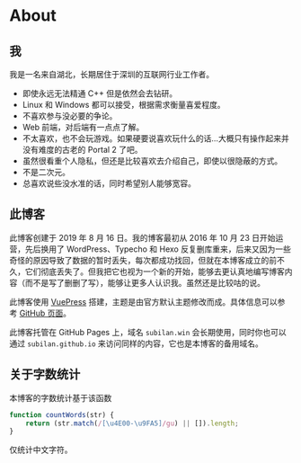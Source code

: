 # About

## 我

我是一名来自湖北，长期居住于深圳的互联网行业工作者。

- 即使永远无法精通 C++ 但是依然会去钻研。
- Linux 和 Windows 都可以接受，根据需求衡量喜爱程度。
- 不喜欢参与没必要的争论。
- Web 前端，对后端有一点点了解。
- 不太喜欢，也不会玩游戏。如果硬要说喜欢玩什么的话...大概只有操作起来并没有难度的古老的 Portal 2 了吧。
- 虽然很看重个人隐私，但还是比较喜欢去介绍自己，即使以很隐蔽的方式。
- 不是二次元。
- 总喜欢说些没水准的话，同时希望别人能够宽容。


## 此博客

此博客创建于 2019 年 8 月 16 日。我的博客最初从 2016 年 10 月 23 日开始运营，先后换用了 WordPress、Typecho 和 Hexo 反复删库重来，后来又因为一些奇怪的原因导致了数据的暂时丢失，每次都成功找回，但就在本博客成立的前不久，它们彻底丢失了。但我把它也视为一个新的开始，能够去更认真地编写博客内容（而不是写了删删了写），能够让更多人认识我。虽然还是比较咕的说。

此博客使用 [VuePress](//vuepress.vuejs.org) 搭建，主题是由官方默认主题修改而成。具体信息可以参考 [GitHub 页面](//github.com/Subilan/subilan.github.io)。

此博客托管在 GitHub Pages 上，域名 `subilan.win` 会长期使用，同时你也可以通过 `subilan.github.io` 来访问同样的内容，它也是本博客的备用域名。

## 关于字数统计

本博客的字数统计基于该函数

```javascript
function countWords(str) {
	return (str.match(/[\u4E00-\u9FA5]/gu) || []).length;
}
```

仅统计中文字符。
